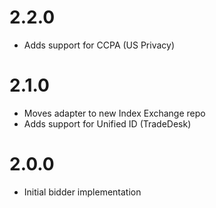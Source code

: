 
# 2.2.0
- Adds support for CCPA (US Privacy)
# 2.1.0
- Moves adapter to new Index Exchange repo
- Adds support for Unified ID (TradeDesk)
# 2.0.0
- Initial bidder implementation